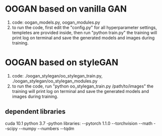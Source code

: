# OOGAN based on vanilla GAN

1. code: oogan_models.py, oogan_modules.py
2. to run the code, 
    first edit the "config.py" for all hyperparameter settings, templetes are provided inside,
    then run "python train.py"
   the training will print log on terminal and save the generated models and images during training.

# OOGAN based on styleGAN

1. code: ./oogan_stylegan/oo_stylegan_train.py, 
         ./oogan_stylegan/oo_stylegan_modules.py
2. to run the code, run "python oo_stylegan_train.py /path/to/images"
   the training will print log on terminal and save the generated models and images during training.

## dependent libraries
cuda 10.1
python 3.7
-python libraries:
 --pytorch 1.1.0
 --torchvision
 --math
 --scipy
 --numpy
 --numbers
 --tqdm


